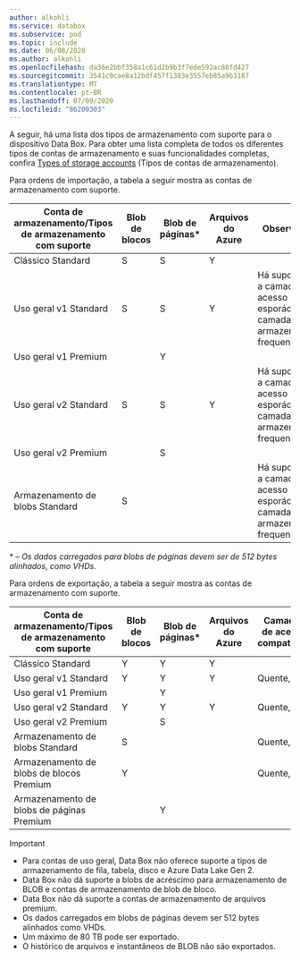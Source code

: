 ```yaml
---
author: alkohli
ms.service: databox
ms.subservice: pod
ms.topic: include
ms.date: 06/08/2020
ms.author: alkohli
ms.openlocfilehash: da36e2bbf358a1c61d2b9b3f7ede592ac88fd427
ms.sourcegitcommit: 3541c9cae8a12bdf457f1383e3557eb85a9b3187
ms.translationtype: MT
ms.contentlocale: pt-BR
ms.lasthandoff: 07/09/2020
ms.locfileid: "86200303"
---
```

A seguir, há uma lista dos tipos de armazenamento com suporte para o dispositivo Data Box. Para obter uma lista completa de todos os diferentes tipos de contas de armazenamento e suas funcionalidades completas, confira [Types of storage accounts](/azure/storage/common/storage-account-overview#types-of-storage-accounts) (Tipos de contas de armazenamento).

Para ordens de importação, a tabela a seguir mostra as contas de armazenamento com suporte.

| **Conta de armazenamento/Tipos de armazenamento com suporte** | **Blob de blocos** |**Blob de páginas*** |**Arquivos do Azure** |**Observações**|
| --- | --- | -- | -- | -- |
| Clássico Standard | S | S | Y |
| Uso geral v1 Standard  | S | S | Y | Há suporte para a camada de acesso esporádico e a camada de armazenamento frequente.|
| Uso geral v1 Premium  |  | Y| | |
| Uso geral v2 Standard  | S | S | Y | Há suporte para a camada de acesso esporádico e a camada de armazenamento frequente.|
| Uso geral v2 Premium  |  |S | | |
| Armazenamento de blobs Standard |S | | |Há suporte para a camada de acesso esporádico e a camada de armazenamento frequente. |

\*  *– Os dados carregados para blobs de páginas devem ser de 512 bytes alinhados, como VHDs.*

Para ordens de exportação, a tabela a seguir mostra as contas de armazenamento com suporte.

| **Conta de armazenamento/Tipos de armazenamento com suporte** | **Blob de blocos** |**Blob de páginas*** |**Arquivos do Azure** |**Camadas de acesso compatíveis**|
| --- | --- | -- | -- | -- |
| Clássico Standard | Y | Y | Y | |
| Uso geral v1 Standard  | Y | Y | Y | Quente, frio|
| Uso geral v1 Premium  |  | Y| | |
| Uso geral v2 Standard  | Y | Y | Y | Quente, frio|
| Uso geral v2 Premium  |  |S | | |
| Armazenamento de blobs Standard |S | | |Quente, frio |
| Armazenamento de blobs de blocos Premium |Y | | |Quente, frio |
| Armazenamento de blobs de páginas Premium | |Y | | |

> [!IMPORTANT]
> - Para contas de uso geral, Data Box não oferece suporte a tipos de armazenamento de fila, tabela, disco e Azure Data Lake Gen 2.
> - Data Box não dá suporte a blobs de acréscimo para armazenamento de BLOB e contas de armazenamento de blob de bloco.
> - Data Box não dá suporte a contas de armazenamento de arquivos premium.
> - Os dados carregados em blobs de páginas devem ser 512 bytes alinhados como VHDs.
> - Um máximo de 80 TB pode ser exportado.
> - O histórico de arquivos e instantâneos de BLOB não são exportados.


